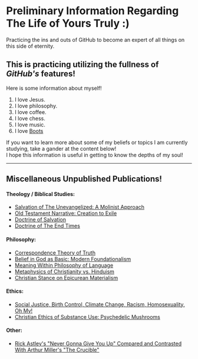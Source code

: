 # Preliminary Information Regarding The Life of Yours Truly :)

Practicing the ins and outs of GitHub to become an expert of all things on this side of eternity. 

## This is practicing utilizing the fullness of *GitHub's* features!

Here is some information about myself!

1. I love Jesus.  
2. I love philosophy.  
3. I love coffee.  
4. I love chess.  
5. I love music.
6. I love [Boots](./Boots!) 

If you want to learn more about some of my beliefs or topics I am currently studying, take a gander at the content below!  
I hope this information is useful in getting to know the depths of my soul!

---

## Miscellaneous Unpublished Publications!

#### Theology / Biblical Studies:

- [Salvation of The Unevangelized: A Molinist Approach](https://github.com/gboyette929929/Papers/blob/main/PHI4600%20Final%20Essay.docx)
- [Old Testament Narrative: Creation to Exile](https://github.com/gboyette929929/Papers/blob/main/OTS%20Creation%20to%20Exile%20Retelling.pdf)
- [Doctrine of Salvation](https://github.com/gboyette929929/Papers/blob/main/Doctrine%20of%20Salvation.pdf)
- [Doctrine of The End Times](https://github.com/gboyette929929/Papers/blob/main/Doctrine%20of%20the%20end%20times.pdf)

#### Philosophy:

- [Correspondence Theory of Truth](https://github.com/gboyette929929/Papers/blob/main/PHI3550%20Knowledge%20Position%20Paper%20%20(1).pdf)
- [Belief in God as Basic: Modern Foundationalism](https://github.com/gboyette929929/Papers/blob/main/PHI3550%20Knowledge%20Position%20Paper%20%20(2).pdf)
- [Meaning Within Philosophy of Language](https://github.com/gboyette929929/Papers/blob/main/PHI3550%20Position%20Paper%203.pdf)
- [Metaphysics of Christianity vs. Hinduism](https://github.com/gboyette929929/Papers/blob/main/Death%20to%20Self%20(PHI2100%20Final%20Essay).pdf)
- [Christian Stance on Epicurean Materialism](https://github.com/gboyette929929/Papers/blob/main/GB2%20Nature%20of%20Things%20Final%20Essay%20.pdf)

#### Ethics:

- [Social Justice, Birth Control, Climate Change, Racism, Homosexuality, Oh My!](https://github.com/gboyette929929/Papers/blob/main/ETH5100-SP.2024%20Position%20Statement%20Final.pdf)
- [Christian Ethics of Substance Use: Psychedelic Mushrooms](https://github.com/gboyette929929/Papers/blob/main/PHI2500%20Final%20Research%20Essay.pdf)

#### Other:

- [Rick Astley's "Never Gonna Give You Up" Compared and Contrasted With Arthur Miller's "The Crucible"](https://github.com/gboyette929929/Papers/blob/main/Research%20Paper%20ENG1120.pdf)

